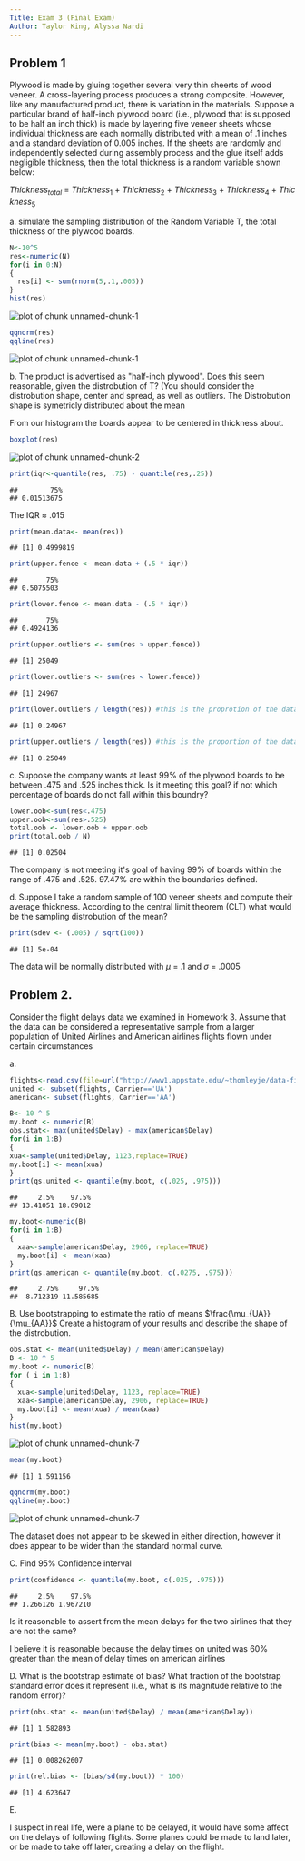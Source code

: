 ```yaml
---
Title: Exam 3 (Final Exam)
Author: Taylor King, Alyssa Nardi
---
```


Problem 1 
--- 
Plywood is made by gluing together several very thin sheerts of wood veneer. A cross-layering process produces a strong composite. However, like any manufactured product, there is variation in the materials. Suppose a particular brand of half-inch plywood board (i.e., plywood that is supposed to be half an inch thick) is made by layering five veneer sheets whose individual thickness are each normally distributed with a mean of .1 inches and a standard deviation of 0.005 inches. If the sheets are randomly and independently selected during assembly process and the glue itself adds negligible thickness, then the total thickness is a random variable shown below:

$Thickness_{total}\ =\ Thickness_{1}\ +\ Thickness_{2}\ +\ Thickness_{3}\ +\ Thickness_{4}\ +\ Thickness_{5}$


a. simulate the sampling distribution of the Random Variable T, the total thickness of the plywood boards.


```r
N<-10^5
res<-numeric(N)
for(i in 0:N)
{
  res[i] <- sum(rnorm(5,.1,.005))
}
hist(res)
```

![plot of chunk unnamed-chunk-1](figure/unnamed-chunk-1-1.png) 

```r
qqnorm(res)
qqline(res)
```

![plot of chunk unnamed-chunk-1](figure/unnamed-chunk-1-2.png) 

b. The product is advertised as "half-inch plywood". Does this seem reasonable, given the distrobution of T? (You should consider the distrobution shape, center and spread, as well as outliers.
The Distrobution shape is symetricly distributed about the mean 
      
From our histogram the boards appear to be centered in thickness about.


```r
boxplot(res)
```

![plot of chunk unnamed-chunk-2](figure/unnamed-chunk-2-1.png) 

```r
print(iqr<-quantile(res, .75) - quantile(res,.25))
```

```
##        75% 
## 0.01513675
```

The IQR $\approx\ .015$

```r
print(mean.data<- mean(res))
```

```
## [1] 0.4999819
```

```r
print(upper.fence <- mean.data + (.5 * iqr))
```

```
##       75% 
## 0.5075503
```

```r
print(lower.fence <- mean.data - (.5 * iqr))
```

```
##       75% 
## 0.4924136
```

```r
print(upper.outliers <- sum(res > upper.fence))
```

```
## [1] 25049
```

```r
print(lower.outliers <- sum(res < lower.fence))
```

```
## [1] 24967
```

```r
print(lower.outliers / length(res)) #this is the proprotion of the data that is an lower outlier.
```

```
## [1] 0.24967
```

```r
print(upper.outliers / length(res)) #this is the proportion of the data that is an upper outlier.
```

```
## [1] 0.25049
```

c. Suppose the company wants at least 99% of the plywood boards to be between .475 and .525 inches thick. Is it meeting this goal? if not which percentage of boards do not fall within this boundry?


```r
lower.oob<-sum(res<.475)
upper.oob<-sum(res>.525)
total.oob <- lower.oob + upper.oob
print(total.oob / N)
```

```
## [1] 0.02504
```
The company is not meeting it's goal of having 99% of boards within the range of .475 and .525. 97.47% are within the boundaries defined. 

d. Suppose I take a random sample of 100 veneer sheets and compute their average thickness. According to the central limit theorem (CLT) what would be the sampling distrobution of the mean?

```r
print(sdev <- (.005) / sqrt(100))
```

```
## [1] 5e-04
```
The data will be normally distributed with $\mu\ =\ .1$ and $\sigma\ =\ .0005$  


Problem 2.
---
Consider the flight delays data we examined in Homework 3.  Assume that the data can be considered a representative sample from a larger population of United Airlines and American airlines flights flown under certain circumstances

a.

```r
flights<-read.csv(file=url("http://www1.appstate.edu/~thomleyje/data-files/FlightDelays.csv"))
united <- subset(flights, Carrier=='UA')
american<- subset(flights, Carrier=='AA')

B<- 10 ^ 5 
my.boot <- numeric(B)
obs.stat<- max(united$Delay) - max(american$Delay)
for(i in 1:B)
{
xua<-sample(united$Delay, 1123,replace=TRUE)
my.boot[i] <- mean(xua)
}
print(qs.united <- quantile(my.boot, c(.025, .975)))
```

```
##     2.5%    97.5% 
## 13.41051 18.69012
```

```r
my.boot<-numeric(B)
for(i in 1:B)
{
  xaa<-sample(american$Delay, 2906, replace=TRUE)
  my.boot[i] <- mean(xaa)
}
print(qs.american <- quantile(my.boot, c(.0275, .975)))
```

```
##     2.75%     97.5% 
##  8.712319 11.585685
```

B. Use bootstrapping to estimate the ratio of means $\frac{\mu_{UA}}{\mu_{AA}}$ Create a histogram of your results and describe the shape of the distrobution.


```r
obs.stat <- mean(united$Delay) / mean(american$Delay)
B <- 10 ^ 5 
my.boot <- numeric(B)
for ( i in 1:B)
{
  xua<-sample(united$Delay, 1123, replace=TRUE)
  xaa<-sample(american$Delay, 2906, replace=TRUE)
  my.boot[i] <- mean(xua) / mean(xaa) 
}
hist(my.boot)
```

![plot of chunk unnamed-chunk-7](figure/unnamed-chunk-7-1.png) 

```r
mean(my.boot)
```

```
## [1] 1.591156
```

```r
qqnorm(my.boot)
qqline(my.boot)
```

![plot of chunk unnamed-chunk-7](figure/unnamed-chunk-7-2.png) 

The dataset does not appear to be skewed in either direction, however it does appear to be wider than the standard normal curve. 

C. Find 95% Confidence interval

```r
print(confidence <- quantile(my.boot, c(.025, .975)))
```

```
##     2.5%    97.5% 
## 1.266126 1.967210
```
Is it reasonable to assert from the mean delays for the two airlines that they are not the same? 
  
I believe it is reasonable because the delay times on united was $60{\%}$ greater than the mean of delay times on american airlines 

D. What is the bootstrap estimate of bias? What fraction of the bootstrap standard error does it represent (i.e., what is its magnitude relative to the random error)?


```r
print(obs.stat <- mean(united$Delay) / mean(american$Delay))
```

```
## [1] 1.582893
```

```r
print(bias <- mean(my.boot) - obs.stat)
```

```
## [1] 0.008262607
```

```r
print(rel.bias <- (bias/sd(my.boot)) * 100)
```

```
## [1] 4.623647
```

E.

I suspect in real life, were a plane to be delayed, it would have some affect on the delays of following flights. Some planes could be made to land later, or be made to take off later, creating a delay on the flight.
